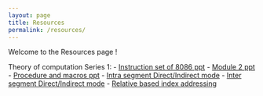 ```yaml
---
layout: page
title: Resources
permalink: /resources/
---
```

Welcome to the Resources page !

Theory of computation
Series 1:
    - [Instruction set of 8086 ppt][8086_instruction_set]
    - [Module 2 ppt][module_2]
    - [Procedure and macros ppt][macros_ppt]
    - [Intra segment Direct/Indirect mode][intra_direct_indirect]
    - [Inter segment Direct/Indirect mode][inter_direct_indirect]
    - [Relative based index addressing][rel_index_add]
   



[8086_instruction_set]: /resources/MICROPROCESSOR/series1/instruction-set-of-8086.ppt
[module_2]: /resources/MICROPROCESSOR/series1/Module_2.ppt
[macros_ppt]: /resources/MICROPROCESSOR/series1/procedure_and_macros.ppt
[intra_direct_indirect]: /resources/MICROPROCESSOR/series1/intra_direct_indirect.jpeg
[inter_direct_indirect]:/resources/MICROPROCESSOR/series1/inter_direct_indirect.jpeg
[rel_index_add]:/resources/MICROPROCESSOR/series1/relative_based_index_addressing.jpeg
